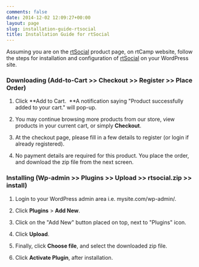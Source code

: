 ```yaml
---
comments: false
date: 2014-12-02 12:09:27+00:00
layout: page
slug: installation-guide-rtsocial
title: Installation Guide for rtSocial
---
```


Assuming you are on the [rtSocial](https://rtcamp.com/store/rtsocial/) product page, on rtCamp website, follow the steps for installation and configuration of [rtSocial](https://rtcamp.com/store/rtsocial/) on your WordPress site.


### Downloading (Add-to-Cart >> Checkout >> Register >> Place Order)





	
  1. Click **Add to Cart.  **A notification saying "Product successfully added to your cart." will pop-up.

	
  2. You may continue browsing more products from our store, view products in your current cart, or simply **Checkout**.

	
  3. At the checkout page, please fill in a few details to register (or login if already registered).

	
  4. No payment details are required for this product. You place the order, and download the zip file from the next screen.




### Installing (Wp-admin >> Plugins >> Upload >> rtsocial.zip >> install)





	
  1. Login to your WordPress admin area i.e. mysite.com/wp-admin/.

	
  2. Click **Plugins** > **Add New**.

	
  3. Click on the "Add New" button placed on top, next to "Plugins" icon.

	
  4. Click **Upload**.

	
  5. Finally, click **Choose file**, and select the downloaded zip file.

	
  6. Click **Activate Plugin**, after installation.


